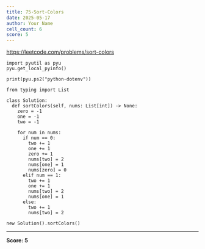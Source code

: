 ```yaml
---
title: 75-Sort-Colors
date: 2025-05-17
author: Your Name
cell_count: 6
score: 5
---
```


https://leetcode.com/problems/sort-colors


```
import pyutil as pyu
pyu.get_local_pyinfo()
```


```
print(pyu.ps2("python-dotenv"))
```


```
from typing import List
```


```
class Solution:
  def sortColors(self, nums: List[int]) -> None:
    zero = -1
    one = -1
    two = -1

    for num in nums:
      if num == 0:
        two += 1
        one += 1
        zero += 1
        nums[two] = 2
        nums[one] = 1
        nums[zero] = 0
      elif num == 1:
        two += 1
        one += 1
        nums[two] = 2
        nums[one] = 1
      else:
        two += 1
        nums[two] = 2
```


```
new Solution().sortColors()
```


---
**Score: 5**